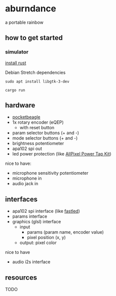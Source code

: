 # aburndance

a portable rainbow

## how to get started

### simulator

[install rust](https://doc.rust-lang.org/book/second-edition/ch01-01-installation.html)

Debian Stretch dependencies

```shell
sudo apt install libgtk-3-dev
```

```shell
cargo run
```

## hardware

- [pocketbeagle](https://github.com/beagleboard/pocketbeagle)
- 1x rotary encoder (eQEP)
  - with reset button
- param selector buttons (+ and -)
- mode selector buttons (+ and -)
- brightness potentiometer
- apa102 spi out
- led power protection (like [AllPixel Power Tap Kit](https://www.seeedstudio.com/AllPixel-Power-Tap-Kit-p-2380.html))

nice to have:

- microphone sensitivity potentiometer
- microphone in
- audio jack in

## interfaces

- apa102 spi interface (like [fastled](https://github.com/FastLED/FastLED))
- params interface
- graphics (glsl) interface
  - input
    - params (param name, encoder value)
    - pixel position (x, y)
  - output: pixel color

nice to have

- audio i2s interface 

## resources

TODO
